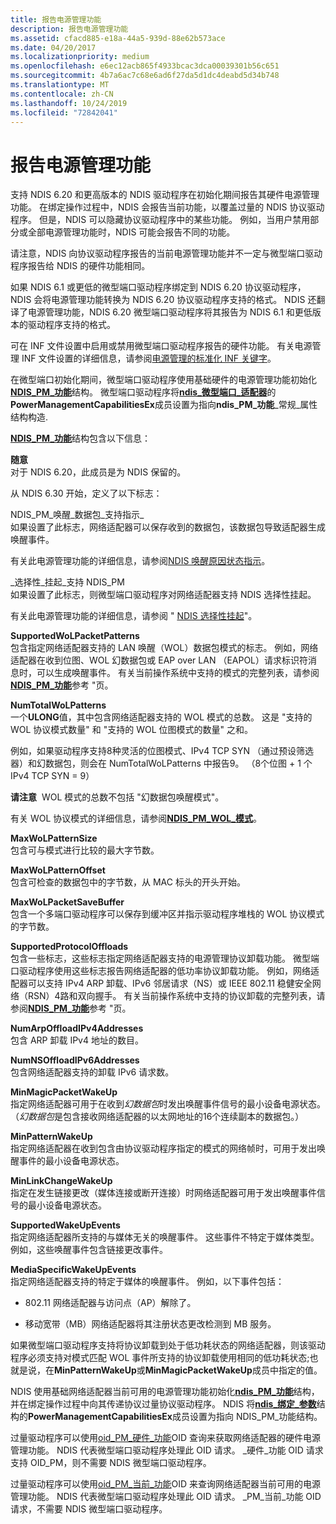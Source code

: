 ```yaml
---
title: 报告电源管理功能
description: 报告电源管理功能
ms.assetid: cfacd885-e18a-44a5-939d-88e62b573ace
ms.date: 04/20/2017
ms.localizationpriority: medium
ms.openlocfilehash: e6ec12acb865f4933bcac3dca00039301b56c651
ms.sourcegitcommit: 4b7a6ac7c68e6ad6f27da5d1dc4deabd5d34b748
ms.translationtype: MT
ms.contentlocale: zh-CN
ms.lasthandoff: 10/24/2019
ms.locfileid: "72842041"
---
```

# <a name="reporting-power-management-capabilities"></a>报告电源管理功能





支持 NDIS 6.20 和更高版本的 NDIS 驱动程序在初始化期间报告其硬件电源管理功能。 在绑定操作过程中，NDIS 会报告当前功能，以覆盖过量的 NDIS 协议驱动程序。 但是，NDIS 可以隐藏协议驱动程序中的某些功能。 例如，当用户禁用部分或全部电源管理功能时，NDIS 可能会报告不同的功能。

请注意，NDIS 向协议驱动程序报告的当前电源管理功能并不一定与微型端口驱动程序报告给 NDIS 的硬件功能相同。

如果 NDIS 6.1 或更低的微型端口驱动程序绑定到 NDIS 6.20 协议驱动程序，NDIS 会将电源管理功能转换为 NDIS 6.20 协议驱动程序支持的格式。 NDIS 还翻译了电源管理功能，NDIS 6.20 微型端口驱动程序将其报告为 NDIS 6.1 和更低版本的驱动程序支持的格式。

可在 INF 文件设置中启用或禁用微型端口驱动程序报告的硬件功能。 有关电源管理 INF 文件设置的详细信息，请参阅[电源管理的标准化 INF 关键字](standardized-inf-keywords-for-power-management.md)。

在微型端口初始化期间，微型端口驱动程序使用基础硬件的电源管理功能初始化[**NDIS\_PM\_功能**](https://docs.microsoft.com/windows-hardware/drivers/ddi/ntddndis/ns-ntddndis-_ndis_pm_capabilities)结构。 微型端口驱动程序将[**ndis\_微型端口\_适配器**](https://docs.microsoft.com/windows-hardware/drivers/ddi/ndis/ns-ndis-_ndis_miniport_adapter_general_attributes)的**PowerManagementCapabilitiesEx**成员设置为指向**ndis\_PM\_功能**\_常规\_属性结构构造.

[**NDIS\_PM\_功能**](https://docs.microsoft.com/windows-hardware/drivers/ddi/ntddndis/ns-ntddndis-_ndis_pm_capabilities)结构包含以下信息：

**随意**  
对于 NDIS 6.20，此成员是为 NDIS 保留的。

从 NDIS 6.30 开始，定义了以下标志：

<a href="" id="ndis-pm-wake-packet-indication-supported"></a>NDIS\_PM\_唤醒\_数据包\_支持指示\_  
如果设置了此标志，网络适配器可以保存收到的数据包，该数据包导致适配器生成唤醒事件。

有关此电源管理功能的详细信息，请参阅[NDIS 唤醒原因状态指示](ndis-wake-reason-status-indications.md)。

<a href="" id="ndis-pm-selective-suspend-supported"></a>\_选择性\_挂起\_支持 NDIS\_PM  
如果设置了此标志，则微型端口驱动程序对网络适配器支持 NDIS 选择性挂起。

有关此电源管理功能的详细信息，请参阅 " [NDIS 选择性挂起](ndis-selective-suspend.md)"。

<a href="" id="supportedwolpacketpatterns"></a>**SupportedWoLPacketPatterns**  
包含指定网络适配器支持的 LAN 唤醒（WOL）数据包模式的标志。 例如，网络适配器在收到位图、WOL 幻数据包或 EAP over LAN （EAPOL）请求标识符消息时，可以生成唤醒事件。 有关当前操作系统中支持的模式的完整列表，请参阅[**NDIS\_PM\_功能**](https://docs.microsoft.com/windows-hardware/drivers/ddi/ntddndis/ns-ntddndis-_ndis_pm_capabilities)参考 "页。

<a href="" id="numtotalwolpatterns"></a>**NumTotalWoLPatterns**  
一个**ULONG**值，其中包含网络适配器支持的 WOL 模式的总数。 这是 "支持的 WOL 协议模式数量" 和 "支持的 WOL 位图模式的数量" 之和。

例如，如果驱动程序支持8种灵活的位图模式、IPv4 TCP SYN （通过预设筛选器）和幻数据包，则会在 NumTotalWoLPatterns 中报告9。 （8个位图 + 1 个 IPv4 TCP SYN = 9）

**请注意**  WOL 模式的总数不包括 "幻数据包唤醒模式"。

 

有关 WOL 协议模式的详细信息，请参阅[**NDIS\_PM\_WOL\_模式**](https://docs.microsoft.com/windows-hardware/drivers/ddi/ntddndis/ns-ntddndis-_ndis_pm_wol_pattern)。

<a href="" id="maxwolpatternsize"></a>**MaxWoLPatternSize**  
包含可与模式进行比较的最大字节数。

<a href="" id="maxwolpatternoffset"></a>**MaxWoLPatternOffset**  
包含可检查的数据包中的字节数，从 MAC 标头的开头开始。

<a href="" id="maxwolpacketsavebuffer"></a>**MaxWoLPacketSaveBuffer**  
包含一个多端口驱动程序可以保存到缓冲区并指示驱动程序堆栈的 WOL 协议模式的字节数。

<a href="" id="supportedprotocoloffloads"></a>**SupportedProtocolOffloads**  
包含一些标志，这些标志指定网络适配器支持的电源管理协议卸载功能。 微型端口驱动程序使用这些标志报告网络适配器的低功率协议卸载功能。 例如，网络适配器可以支持 IPv4 ARP 卸载、IPv6 邻居请求（NS）或 IEEE 802.11 稳健安全网络（RSN）4路和双向握手。 有关当前操作系统中支持的协议卸载的完整列表，请参阅[**NDIS\_PM\_功能**](https://docs.microsoft.com/windows-hardware/drivers/ddi/ntddndis/ns-ntddndis-_ndis_pm_capabilities)参考 "页。

<a href="" id="numarpoffloadipv4addresses"></a>**NumArpOffloadIPv4Addresses**  
包含 ARP 卸载 IPv4 地址的数目。

<a href="" id="numnsoffloadipv6addresses"></a>**NumNSOffloadIPv6Addresses**  
包含网络适配器支持的卸载 IPv6 请求数。

<a href="" id="minmagicpacketwakeup"></a>**MinMagicPacketWakeUp**  
指定网络适配器可用于在收到*幻数据包*时发出唤醒事件信号的最小设备电源状态。 （*幻数据包*是包含接收网络适配器的以太网地址的16个连续副本的数据包。）

<a href="" id="minpatternwakeup"></a>**MinPatternWakeUp**  
指定网络适配器在收到包含由协议驱动程序指定的模式的网络帧时，可用于发出唤醒事件的最小设备电源状态。

<a href="" id="minlinkchangewakeup"></a>**MinLinkChangeWakeUp**  
指定在发生链接更改（媒体连接或断开连接）时网络适配器可用于发出唤醒事件信号的最小设备电源状态。

<a href="" id="supportedwakeupevents"></a>**SupportedWakeUpEvents**  
指定网络适配器所支持的与媒体无关的唤醒事件。 这些事件不特定于媒体类型。 例如，这些唤醒事件包含链接更改事件。

<a href="" id="mediaspecificwakeupevents"></a>**MediaSpecificWakeUpEvents**  
指定网络适配器支持的特定于媒体的唤醒事件。 例如，以下事件包括：

-   802.11 网络适配器与访问点（AP）解除了。

-   移动宽带（MB）网络适配器将其注册状态更改检测到 MB 服务。

如果微型端口驱动程序支持将协议卸载到处于低功耗状态的网络适配器，则该驱动程序必须支持对模式匹配 WOL 事件所支持的协议卸载使用相同的低功耗状态;也就是说，在**MinPatternWakeUp**或**MinMagicPacketWakeUp**成员中指定的值。

NDIS 使用基础网络适配器当前可用的电源管理功能初始化[**ndis\_PM\_功能**](https://docs.microsoft.com/windows-hardware/drivers/ddi/ntddndis/ns-ntddndis-_ndis_pm_capabilities)结构，并在绑定操作过程中向其传递协议过量协议驱动程序。 NDIS 将[**ndis\_绑定\_参数**](https://docs.microsoft.com/windows-hardware/drivers/ddi/ndis/ns-ndis-_ndis_bind_parameters)结构的**PowerManagementCapabilitiesEx**成员设置为指向 NDIS\_PM\_功能结构。

过量驱动程序可以使用[oid\_PM\_硬件\_功能](https://docs.microsoft.com/windows-hardware/drivers/network/oid-pm-hardware-capabilities)OID 查询来获取网络适配器的硬件电源管理功能。 NDIS 代表微型端口驱动程序处理此 OID 请求。 \_硬件\_功能 OID 请求支持 OID\_PM，则不需要 NDIS 微型端口驱动程序。

过量驱动程序可以使用[oid\_PM\_当前\_功能](https://docs.microsoft.com/windows-hardware/drivers/network/oid-pm-current-capabilities)OID 来查询网络适配器当前可用的电源管理功能。 NDIS 代表微型端口驱动程序处理此 OID 请求。 \_PM\_当前\_功能 OID 请求，不需要 NDIS 微型端口驱动程序。

 

 





